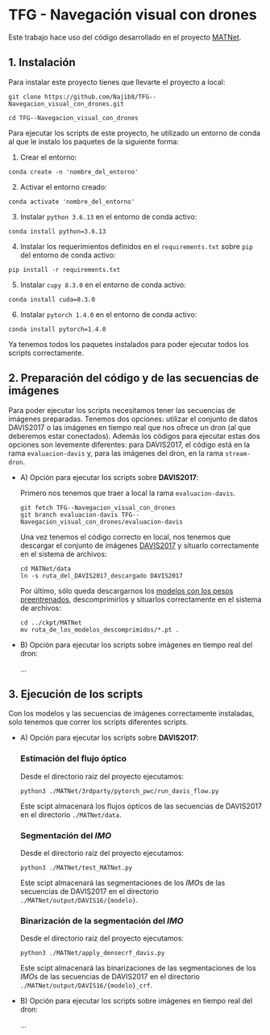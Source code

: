 # TFG - Navegación visual con drones

Este trabajo hace uso del código desarrollado en el proyecto [MATNet](https://github.com/tfzhou/MATNet).

## 1. Instalación

Para instalar este proyecto tienes que llevarte el proyecto a local:
```
git clone https://github.com/Najib8/TFG--Navegacion_visual_con_drones.git

cd TFG--Navegacion_visual_con_drones
```

Para ejecutar los scripts de este proyecto, he utilizado un entorno de conda al que le instalo los paquetes de la siguiente forma:

1. Crear el entorno:
```
conda create -n 'nombre_del_entorno'
```

2. Activar el entorno creado:
```
conda activate 'nombre_del_entorno'
```

3. Instalar `python 3.6.13` en el entorno de conda activo:
```
conda install python=3.6.13
```

4. Instalar los requerimientos definidos en el `requirements.txt` sobre `pip` del entorno de conda activo:
```
pip install -r requirements.txt
```

5. Instalar `cupy 8.3.0` en el entorno de conda activo:
```
conda install cuda=8.3.0
```

6. Instalar `pytorch 1.4.0` en el entorno de conda activo:
```
conda install pytorch=1.4.0
```

Ya tenemos todos los paquetes instalados para poder ejecutar todos los scripts correctamente.


## 2. Preparación del código y de las secuencias de imágenes

Para poder ejecutar los scripts necesitamos tener las secuencias de imágenes preparadas.
Tenemos dos opciones: utilizar el conjunto de datos DAVIS2017 o 
las imágenes en tiempo real que nos ofrece un dron (al que deberemos estar conectados).
Además los códigos para ejecutar estas dos opciones son levemente diferentes: para DAVIS2017, el código está en la rama `evaluacion-davis` y, para las imágenes del dron, en la rama `stream-dron`.

- A) Opción para ejecutar los scripts sobre **DAVIS2017**:

    Primero nos tenemos que traer a local la rama `evaluacion-davis`.
    ```
    git fetch TFG--Navegacion_visual_con_drones
    git branch evaluacion-davis TFG--Navegacion_visual_con_drones/evaluacion-davis
    ```
    
    Una vez tenemos el código correcto en local, nos tenemos que descargar el conjunto de imágenes [DAVIS2017](https://davischallenge.org/davis2017/code.html) y situarlo correctamente en el sistema de archivos:
    ```
    cd MATNet/data
    ln -s ruta_del_DAVIS2017_descargado DAVIS2017
    ```
    
    Por último, sólo queda descargarnos los [modelos con los pesos preentrenados](https://drive.google.com/file/d/1XlenYXgQjoThgRUbffCUEADS6kE4lvV_/view), descomprimirlos y situarlos correctamente en el sistema de archivos:
    ```
    cd ../ckpt/MATNet
    mv ruta_de_los_modelos_descomprimidos/*.pt .
    ```

- B) Opción para ejecutar los scripts sobre imágenes en tiempo real del dron:

  ...
    
## 3. Ejecución de los scripts

Con los modelos y las secuencias de imágenes correctamente instaladas, solo tenemos que correr los scripts diferentes scripts.

- A) Opción para ejecutar los scripts sobre **DAVIS2017**:

  ### Estimación del flujo óptico

  Desde el directorio raiz del proyecto ejecutamos:
  ```
  python3 ./MATNet/3rdparty/pytorch_pwc/run_davis_flow.py
  ```
  Este scipt almacenará los flujos ópticos de las secuencias de DAVIS2017 en el directorio `./MATNet/data`.

  ### Segmentación del *IMO*
  
  Desde el directorio raiz del proyecto ejecutamos:
  ```
  python3 ./MATNet/test_MATNet.py
  ```
  Este scipt almacenará las segmentaciones de los *IMO*s de las secuencias de DAVIS2017 en el directorio `./MATNet/output/DAVIS16/{modelo}`.

  ### Binarización de la segmentación del *IMO*

  Desde el directorio raiz del proyecto ejecutamos:
  ```
  python3 ./MATNet/apply_densecrf_davis.py
  ```
  Este scipt almacenará las binarizaciones de las segmentaciones de los *IMO*s de las secuencias de DAVIS2017 en el directorio `./MATNet/output/DAVIS16/{modelo}_crf`.


- B) Opción para ejecutar los scripts sobre imágenes en tiempo real del dron:

  ...